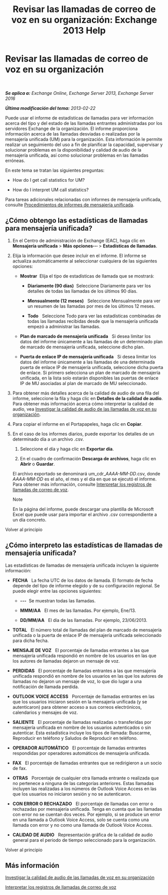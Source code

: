 ﻿---
title: 'Revisar las llamadas de correo de voz en su organización: Exchange 2013 Help'
TOCTitle: Revisar las llamadas de correo de voz en su organización
ms:assetid: f6fdbe17-d1d2-442a-aa13-06b908d9c33a
ms:mtpsurl: https://technet.microsoft.com/es-es/library/JJ659073(v=EXCHG.150)
ms:contentKeyID: 50556912
ms.date: 05/22/2018
mtps_version: v=EXCHG.150
ms.translationtype: MT
---

# Revisar las llamadas de correo de voz en su organización

 

_**Se aplica a:** Exchange Online, Exchange Server 2013, Exchange Server 2016_

_**Última modificación del tema:** 2013-02-22_

Puede usar el informe de estadísticas de llamadas para ver información acerca del tipo y del estado de las llamadas entrantes administradas por los servidores Exchange de la organización. El informe proporciona información acerca de las llamadas desviadas o realizadas por la mensajería unificada (UM) para la organización. Esta información le permite realizar un seguimiento del uso a fin de planificar la capacidad, supervisar y solucionar problemas en la disponibilidad y calidad de audio de la mensajería unificada, así como solucionar problemas en las llamadas erróneas.

En este tema se tratan las siguientes preguntas:

  - How do I get call statistics for UM?

  - How do I interpret UM call statistics?

Para tareas adicionales relacionadas con informes de mensajería unificada, consulte [Procedimientos de informes de mensajería unificada](um-reports-procedures-exchange-2013-help.md).

## ¿Cómo obtengo las estadísticas de llamadas para mensajería unificada?

1.  En el Centro de administración de Exchange (EAC), haga clic en **Mensajería unificada** \> **Más opciones**![Icono Más opciones](images/JJ150550.5381819e-3b21-4873-8714-e9b956290b28(EXCHG.150).gif "Icono Más opciones") \> **Estadísticas de llamadas**.

2.  Elija la información que desee incluir en el informe. El informe se actualiza automáticamente al seleccionar cualquiera de las siguientes opciones:
    
      - **Mostrar**  Elija el tipo de estadísticas de llamada que se mostrará:
        
          - **Diariamente (90 días)**  Seleccione Diariamente para ver los detalles de todas las llamadas de los últimos 90 días.
        
          - **Mensualmente (12 meses)**   Seleccione Mensualmente para ver un resumen de las llamadas por mes de los últimos 12 meses.
        
          - **Todo**   Seleccione Todo para ver las estadísticas combinadas de todas las llamadas recibidas desde que la mensajería unificada empezó a administrar las llamadas.
    
      - **Plan de marcado de mensajería unificada**   Si desea limitar los datos del informe únicamente a las llamadas de un determinado plan de marcado de mensajería unificada, seleccione dicho plan.
    
      - **Puerta de enlace IP de mensajería unificada**   Si desea limitar los datos del informe únicamente a las llamadas de una determinada puerta de enlace IP de mensajería unificada, seleccione dicha puerta de enlace. Si primero selecciona un plan de marcado de mensajería unificada, en la lista solo estarán disponibles las puertas de enlace IP de MU asociadas al plan de marcado de MU seleccionado.

3.  Para obtener más detalles acerca de la calidad de audio de una fila del informe, seleccione la fila y haga clic en **Detalles de la calidad de audio**. Para obtener más información acerca cómo interpretar la calidad de audio, vea [Investigar la calidad de audio de las llamadas de voz en su organización](investigate-the-audio-quality-of-voice-calls-in-your-organization-exchange-2013-help.md).

4.  Para copiar el informe en el Portapapeles, haga clic en **Copiar**.

5.  En el caso de los informes diarios, puede exportar los detalles de un determinado día a un archivo .csv.
    
    1.  Seleccione el día y haga clic en **Exportar día**.
    
    2.  En el cuadro de confirmación **Descarga de archivos**, haga clic en **Abrir** o **Guardar**.
    
    El archivo exportado se denominará um\_cdr\_*AAAA-MM-DD*.csv, donde *AAAA-MM-DD* es el año, el mes y el día en que se ejecutó el informe. Para obtener más información, consulte [Interpretar los registros de llamadas de correo de voz](interpret-voice-mail-call-records-exchange-2013-help.md).
    

    > [!NOTE]
    > En la página del informe, puede descargar una plantilla de Microsoft Excel que puede usar para importar el archivo .csv correspondiente a un día concreto.



Volver al principio

## ¿Cómo interpreto las estadísticas de llamadas de mensajería unificada?

Las estadísticas de llamadas de mensajería unificada incluyen la siguiente información:

  - **FECHA**   La fecha UTC de los datos de llamada. El formato de fecha depende del tipo de informe elegido y de su configuración regional. Se puede elegir entre las opciones siguientes:
    
      - **---**  Se muestran todas las llamadas.
    
      - **MMM/AA**   El mes de las llamadas. Por ejemplo, Ene/13.
    
      - **DD/MM/AA**   El día de las llamadas. Por ejemplo, 23/06/2013.

  - **TOTAL**   El número total de llamadas del plan de marcado de mensajería unificada o la puerta de enlace IP de mensajería unificada seleccionado para dicha fecha.

  - **MENSAJE DE VOZ**   El porcentaje de llamadas entrantes a las que mensajería unificada respondió en nombre de los usuarios en las que los autores de llamadas dejaron un mensaje de voz.

  - **PERDIDAS**   El porcentaje de llamadas entrantes a las que mensajería unificada respondió en nombre de los usuarios en las que los autores de llamadas no dejaron un mensaje de voz, lo que dio lugar a una notificación de llamada perdida.

  - **OUTLOOK VOICE ACCESS**   Porcentaje de llamadas entrantes en las que los usuarios iniciaron sesión en la mensajería unificada (y se autenticaron) para obtener acceso a sus correos electrónicos, calendarios y mensajes de voz.

  - **SALIENTE**   El porcentaje de llamadas realizadas o transferidas por mensajería unificada en nombre de los usuarios autenticados o sin autenticar. Esta estadística incluye los tipos de llamada: Buscarme, Reproducir en teléfono y Saludos de Reproducir en teléfono.

  - **OPERADOR AUTOMÁTICO**   El porcentaje de llamadas entrantes respondidas por operadores automáticos de mensajería unificada.

  - **FAX**   El porcentaje de llamadas entrantes que se redirigieron a un socio de fax.

  - **OTRAS**   Porcentaje de cualquier otra llamada entrante o realizada que no pertenece a ninguna de las categorías anteriores. Estas llamadas incluyen las realizadas a los números de Outlook Voice Access en las que los usuarios no iniciaron sesión y no se autenticaron.

  - **CON ERROR O RECHAZADO**   El porcentaje de llamadas con error o rechazadas por mensajería unificada. Tenga en cuenta que las llamadas con error no se cuentan dos veces. Por ejemplo, si se produce un error en una llamada a Outlook Voice Access, solo se cuenta como una llamada con error y no como una llamada de Outlook Voice Access.

  - **CALIDAD DE AUDIO**   Representación gráfica de la calidad de audio general para el periodo de tiempo seleccionado para la organización.

Volver al principio

## Más información

[Investigar la calidad de audio de las llamadas de voz en su organización](investigate-the-audio-quality-of-voice-calls-in-your-organization-exchange-2013-help.md)

[Interpretar los registros de llamadas de correo de voz](interpret-voice-mail-call-records-exchange-2013-help.md)


